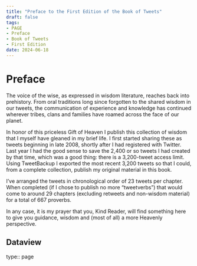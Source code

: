 ```yaml
---
title: "Preface to the First Edition of the Book of Tweets"
draft: false
tags:
- PAGE
- Preface
- Book of Tweets
- First Edition
date: 2024-06-18
---
```

# Preface
The voice of the wise, as expressed in wisdom literature, reaches back into prehistory. From oral traditions long since forgotten to the shared wisdom in our tweets, the communication of experience and knowledge has continued wherever tribes, clans and families have roamed across the face of our planet.

In honor of this priceless Gift of Heaven I publish this collection of wisdom that I myself have gleaned in my brief life. I first started sharing these as tweets beginning in late 2008, shortly after I had registered with Twitter. Last year I had the good sense to save the 2,400 or so tweets I had created by that time, which was a good thing: there is a 3,200-tweet access limit. Using TweetBackup I exported the most recent 3,200 tweets so that I could, from a complete collection, publish my original material in this book.

I’ve arranged the tweets in chronological order of 23 tweets per chapter. When completed (if I chose to publish no more “tweetverbs”) that would come to around 29 chapters (excluding retweets and non-wisdom material) for a total of 667 proverbs.

In any case, it is my prayer that you, Kind Reader, will find something here to give you guidance, wisdom and (most of all) a more Heavenly perspective.

## Dataview
type:: page